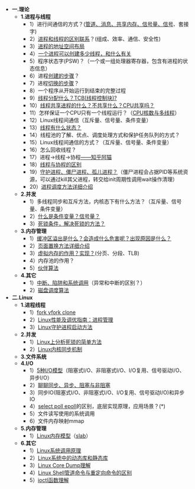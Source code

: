* **一.理论**
    - **1.进程与线程**
        - 1）进行间通信的方式？([管道、消息、共享内存、信号量、信号](https://github.com/arkingc/note/blob/master/%E6%93%8D%E4%BD%9C%E7%B3%BB%E7%BB%9F/%E6%93%8D%E4%BD%9C%E7%B3%BB%E7%BB%9F.md#3unix%E5%B9%B6%E5%8F%91%E6%9C%BA%E5%88%B6)、套接字)
        - 2）[进程和线程的区别联系](https://github.com/arkingc/note/blob/master/%E6%93%8D%E4%BD%9C%E7%B3%BB%E7%BB%9F/%E6%93%8D%E4%BD%9C%E7%B3%BB%E7%BB%9F.md#1%E8%BF%9B%E7%A8%8B%E4%B8%8E%E7%BA%BF%E7%A8%8B)？(组成、效率、通信、安全性)
        - 3）[进程的地址空间布局](https://blog.csdn.net/yusiguyuan/article/details/45155035)
        - 4）[一个进程可以创建多少线程，和什么有关](https://blog.csdn.net/great3779/article/details/5930190)
        - 5）程序状态字(PSW)？（一个或一组处理器寄存器，包含有进程的状态信息）
        - 6）进程[创建的步骤](https://github.com/arkingc/note/blob/master/%E6%93%8D%E4%BD%9C%E7%B3%BB%E7%BB%9F/%E6%93%8D%E4%BD%9C%E7%B3%BB%E7%BB%9F.md#21-%E8%BF%9B%E7%A8%8B%E7%9A%84%E5%88%9B%E5%BB%BA%E4%B8%8E%E7%BB%88%E6%AD%A2)？
        - 7）进程[切换的步骤](https://github.com/arkingc/note/blob/master/%E6%93%8D%E4%BD%9C%E7%B3%BB%E7%BB%9F/%E6%93%8D%E4%BD%9C%E7%B3%BB%E7%BB%9F.md#42-%E8%BF%9B%E7%A8%8B%E5%88%87%E6%8D%A2)？
        - 8）一个程序从开始运行到结束的完整过程
        - 9）[线程分配什么？TCB(线程控制块)?](https://github.com/arkingc/note/blob/master/%E6%93%8D%E4%BD%9C%E7%B3%BB%E7%BB%9F/%E6%93%8D%E4%BD%9C%E7%B3%BB%E7%BB%9F.md#1%E8%BF%9B%E7%A8%8B%E4%B8%8E%E7%BA%BF%E7%A8%8B)
        - 10）[线程共享进程的什么？不共享什么？CPU共享吗？](https://github.com/arkingc/note/blob/master/%E6%93%8D%E4%BD%9C%E7%B3%BB%E7%BB%9F/%E6%93%8D%E4%BD%9C%E7%B3%BB%E7%BB%9F.md#1%E8%BF%9B%E7%A8%8B%E4%B8%8E%E7%BA%BF%E7%A8%8B)
        - 11）怎样保证一个CPU只有一个线程运行？（[CPU核数与多线程](https://blog.csdn.net/qq_33530388/article/details/62448212)）
        - 12）Linux线程间通信（互斥量、信号量、条件变量）
        - 13）[线程有什么状态？](https://github.com/arkingc/note/blob/master/%E6%93%8D%E4%BD%9C%E7%B3%BB%E7%BB%9F/%E6%93%8D%E4%BD%9C%E7%B3%BB%E7%BB%9F.md#2%E7%BA%BF%E7%A8%8B%E7%8A%B6%E6%80%81)
        - 14）线程池的了解、优点、调度处理方式和保护任务队列的方式？
        - 15）Linux线程间通信的方式？（互斥量、信号量、条件变量）
        - 16）怎么回收线程？
        - 17）进程->线程->协程[——知乎阿猫](https://www.zhihu.com/question/20511233)
        - 18）[线程与协程的区别](http://www.jianshu.com/p/d058a0fd4ac8)
        - 19）[守护进程、僵尸进程、孤儿进程？](http://liubigbin.github.io/2016/03/11/Linux-%E4%B9%8B%E5%AE%88%E6%8A%A4%E8%BF%9B%E7%A8%8B%E3%80%81%E5%83%B5%E6%AD%BB%E8%BF%9B%E7%A8%8B%E4%B8%8E%E5%AD%A4%E5%84%BF%E8%BF%9B%E7%A8%8B/)（僵尸进程会占据PID等系统资源，可以通过kill其父进程，转交给init周期性调用wait操作清理）
        - 20）[进程调度方法详细介绍](https://github.com/arkingc/note/blob/master/%E6%93%8D%E4%BD%9C%E7%B3%BB%E7%BB%9F/%E6%93%8D%E4%BD%9C%E7%B3%BB%E7%BB%9F.md#2%E8%B0%83%E5%BA%A6%E7%AE%97%E6%B3%95)
    - **2.并发**
        - 1）多线程同步和互斥方法，内核态下有什么方法？（互斥量、信号量、条件变量）
        - 2）[什么是条件变量？信号量？](https://github.com/arkingc/note/blob/master/%E6%93%8D%E4%BD%9C%E7%B3%BB%E7%BB%9F/%E6%93%8D%E4%BD%9C%E7%B3%BB%E7%BB%9F.md#12-%E4%BA%92%E6%96%A5%E7%9A%84%E8%BD%AF%E4%BB%B6%E6%94%AF%E6%8C%81)
        - 3）[死锁条件，解决死锁的方法？](https://github.com/arkingc/note/blob/master/%E6%93%8D%E4%BD%9C%E7%B3%BB%E7%BB%9F/%E6%93%8D%E4%BD%9C%E7%B3%BB%E7%BB%9F.md#21-%E6%AD%BB%E9%94%81%E7%9A%84%E6%9D%A1%E4%BB%B6)
    - **3.内存管理**
        - 1）[缓冲区溢出是什么？会造成什么危害呢？出现原因是什么？](https://github.com/arkingc/note/blob/master/%E6%93%8D%E4%BD%9C%E7%B3%BB%E7%BB%9F/%E6%93%8D%E4%BD%9C%E7%B3%BB%E7%BB%9F.md#51-%E7%BC%93%E5%86%B2%E5%8C%BA%E6%BA%A2%E5%87%BA)
        - 2）[页面置换方法详细介绍](https://github.com/arkingc/note/blob/master/%E6%93%8D%E4%BD%9C%E7%B3%BB%E7%BB%9F/%E6%93%8D%E4%BD%9C%E7%B3%BB%E7%BB%9F.md#43-%E7%BD%AE%E6%8D%A2%E7%AD%96%E7%95%A5)
        - 3）[虚拟内存的作用？实现？](https://github.com/arkingc/note/blob/master/%E6%93%8D%E4%BD%9C%E7%B3%BB%E7%BB%9F/%E6%93%8D%E4%BD%9C%E7%B3%BB%E7%BB%9F.md#%E7%AC%AC%E4%B8%83%E7%AB%A0%E8%99%9A%E6%8B%9F%E5%86%85%E5%AD%98)(分页、分段、TLB)
        - 4）内存池的作用？
        - 5）[伙伴算法](https://github.com/arkingc/note/blob/master/%E6%93%8D%E4%BD%9C%E7%B3%BB%E7%BB%9F/%E6%93%8D%E4%BD%9C%E7%B3%BB%E7%BB%9F.md#23-%E4%BC%99%E4%BC%B4%E7%B3%BB%E7%BB%9F)
    - **4.其它**
        - 1）[中断、陷阱和系统调用](https://github.com/arkingc/note/blob/master/%E6%93%8D%E4%BD%9C%E7%B3%BB%E7%BB%9F/%E6%93%8D%E4%BD%9C%E7%B3%BB%E7%BB%9F.md#42-%E8%BF%9B%E7%A8%8B%E5%88%87%E6%8D%A2)（异常和中断的区别？）
        - 2）[磁盘调度算法](https://github.com/arkingc/note/blob/master/%E6%93%8D%E4%BD%9C%E7%B3%BB%E7%BB%9F/%E6%93%8D%E4%BD%9C%E7%B3%BB%E7%BB%9F.md#22-%E7%A3%81%E7%9B%98%E8%B0%83%E5%BA%A6%E7%AE%97%E6%B3%95)
* **二.Linux**
    - **1.进程线程**
        + 1）[fork vfork clone](https://github.com/guanjunjian/Interview-Summary/blob/master/notes/interview/system/Unix%E7%BC%96%E7%A8%8B.md#1forkvfork)
        + 2）[Linux性能及调优指南：进程管理](http://blog.jobbole.com/105135/)
        + 3）[Linux守护进程启动方法](http://blog.jobbole.com/98657/)
    - **2.并发**
        + 1）[Linux上分析死锁的简单方法](http://blog.jobbole.com/109743/)
        + 2）[Linux内核同步机制](http://blog.jobbole.com/91784/)
    - **3.文件系统**
    - **4.I/O**
        + 1）[5种I/O模型](http://www.jianshu.com/p/486b0965c296)（阻塞式I/O、非阻塞式I/O、I/O复用、信号驱动I/O、异步I/O）
        + 2）[聊聊同步、异步、阻塞与非阻塞](http://www.jianshu.com/p/aed6067eeac)
        + 3）同步IO(阻塞式I/O、非阻塞式I/O、I/O复用、信号驱动I/O)和异步IO
        + 4）[select poll epoll](https://segmentfault.com/a/1190000003063859)的区别，底层实现原理，应用场景？(\*)
        + 5）文件读写使用的系统调用
        + 6）文件内存映射mmap
    - **5.内存管理**
        + 1）[Linux内存模型](https://www.ibm.com/developerworks/cn/linux/l-memmod/)（[slab](http://www.cnblogs.com/wangzahngjun/p/4977425.html)）
    - **6.其它**
        + 1）[Linux系统调用原理](http://gityuan.com/2016/05/21/syscall/)
        + 2）[Linux系统中的动态库和静态库](http://blog.jobbole.com/107977/)
        + 3）[Linux Core Dump理解](http://blog.jobbole.com/107760/)
        + 4）[Linux Shell管道命令与重定向命令的区别](http://blog.jobbole.com/93132/)
        + 5）[ioctl函数理解](http://www.cnblogs.com/li-hao/archive/2011/12/22/2297687.html)

